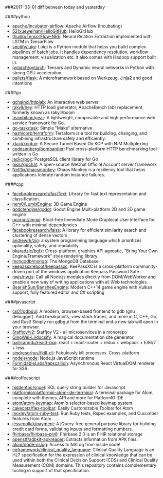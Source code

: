 ###2017-03-01
diff between today and yesterday

####python
* [apache/incubator-airflow](https://github.com/apache/incubator-airflow): Apache Airflow (Incubating)
* [521xueweihan/HelloGitHub](https://github.com/521xueweihan/HelloGitHub): HelloGitHub
* [thunlp/TensorFlow-NRE](https://github.com/thunlp/TensorFlow-NRE): Neural Relation Extraction implemented with LSTM in TensorFlow
* [spotify/luigi](https://github.com/spotify/luigi): Luigi is a Python module that helps you build complex pipelines of batch jobs. It handles dependency resolution, workflow management, visualization etc. It also comes with Hadoop support built in.
* [pytorch/pytorch](https://github.com/pytorch/pytorch): Tensors and Dynamic neural networks in Python with strong GPU acceleration
* [pallets/flask](https://github.com/pallets/flask): A microframework based on Werkzeug, Jinja2 and good intentions

####go
* [gchaincl/httplab](https://github.com/gchaincl/httplab): An interactive web server
* [rakyll/hey](https://github.com/rakyll/hey): HTTP load generator, ApacheBench (ab) replacement, formerly known as rakyll/boom
* [teambition/gear](https://github.com/teambition/gear): A lightweight, composable and high performance web service framework for Go.
* [go-task/task](https://github.com/go-task/task): Simple "Make" alternative
* [hashicorp/terraform](https://github.com/hashicorp/terraform): Terraform is a tool for building, changing, and combining infrastructure safely and efficiently.
* [xtaci/kcptun](https://github.com/xtaci/kcptun): A Secure Tunnel Based On KCP with N:M Multiplexing
* [codesenberg/bombardier](https://github.com/codesenberg/bombardier): Fast cross-platform HTTP benchmarking tool written in Go
* [jackc/pgx](https://github.com/jackc/pgx): PostgreSQL client library for Go
* [gislu/gochat](https://github.com/gislu/gochat): A open-source WeChat Official Account server framework
* [Netflix/chaosmonkey](https://github.com/Netflix/chaosmonkey): Chaos Monkey is a resiliency tool that helps applications tolerate random instance failures.

####cpp
* [facebookresearch/fastText](https://github.com/facebookresearch/fastText): Library for fast text representation and classification.
* [nem0/LumixEngine](https://github.com/nem0/LumixEngine): 3D Game Engine
* [godotengine/godot](https://github.com/godotengine/godot): Godot Engine  Multi-platform 2D and 3D game engine
* [ocornut/imgui](https://github.com/ocornut/imgui): Bloat-free Immediate Mode Graphical User interface for C++ with minimal dependencies
* [facebookresearch/faiss](https://github.com/facebookresearch/faiss): A library for efficient similarity search and clustering of dense vectors.
* [andrewrk/zig](https://github.com/andrewrk/zig): a system programming language which prioritizes optimality, safety, and readability
* [bkaradzic/bgfx](https://github.com/bkaradzic/bgfx): Cross-platform, graphics API agnostic, "Bring Your Own Engine/Framework" style rendering library.
* [mongodb/mongo](https://github.com/mongodb/mongo): The MongoDB Database
* [keepassxreboot/keepassxc](https://github.com/keepassxreboot/keepassxc): KeePassXC is a cross-platform community-driven port of the windows application Keepass Password Safe.
* [nwjs/nw.js](https://github.com/nwjs/nw.js): Call all Node.js modules directly from DOM/WebWorker and enable a new way of writing applications with all Web technologies.
* [BearishSun/BansheeEngine](https://github.com/BearishSun/BansheeEngine): Modern C++14 game engine with Vulkan support, fully featured editor and C# scripting

####javascript
* [cs01/gdbgui](https://github.com/cs01/gdbgui): A modern, browser-based frontend to gdb (gnu debugger). Add breakpoints, view stack traces, and more in C, C++, Go, and Rust! Simply run gdbgui from the terminal and a new tab will open in your browser.
* [Staffjoy/v2](https://github.com/Staffjoy/v2): Staffjoy V2 - all microservices in a monorepo
* [QingWei-Li/docsify](https://github.com/QingWei-Li/docsify):  A magical documentation site generator.
* [bailicangdu/react-pxq](https://github.com/bailicangdu/react-pxq):  react + react-router + redux + webpack + ES6/7 + less 
* [sindresorhus/fkill-cli](https://github.com/sindresorhus/fkill-cli): Fabulously kill processes. Cross-platform.
* [nodejs/node](https://github.com/nodejs/node): Node.js JavaScript runtime 
* [FormidableLabs/rapscallion](https://github.com/FormidableLabs/rapscallion): Asynchronous React VirtualDOM renderer for SSR.

####coffeescript
* [hiddentao/squel](https://github.com/hiddentao/squel):  SQL query string builder for Javascript
* [platformio/platformio-atom-ide-terminal](https://github.com/platformio/platformio-atom-ide-terminal): A terminal package for Atom, complete with themes, API and more for PlatformIO IDE
* [atom/atom-keymap](https://github.com/atom/atom-keymap): Atom's selector-based keymap system
* [cakecatz/flex-toolbar](https://github.com/cakecatz/flex-toolbar): Easily Customizable Toolbar for Atom
* [moxley/atom-ruby-test](https://github.com/moxley/atom-ruby-test): Run Ruby tests, Rspec examples, and Cucumber features from Atom
* [jessepollak/payment](https://github.com/jessepollak/payment):  A jQuery-free general purpose library for building credit card forms, validating inputs and formatting numbers.
* [fhirbase/fhirbase-plv8](https://github.com/fhirbase/fhirbase-plv8): Fhirbase 2.0 is an FHIR relational storage
* [openstf/adbkit-apkreader](https://github.com/openstf/adbkit-apkreader): Extracts information from APK files.
* [atom/node-nslog](https://github.com/atom/node-nslog): Access to NSLog from inside node!
* [cqframework/clinical_quality_language](https://github.com/cqframework/clinical_quality_language): Clinical Quality Language is an HL7 specification for the expression of clinical knowledge that can be used within both the Clinical Decision Support (CDS) and Clinical Quality Measurement (CQM) domains. This repository contains complementary tooling in support of that specification.
